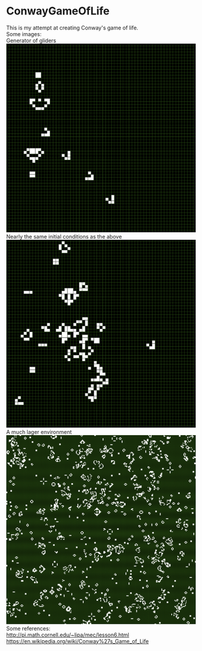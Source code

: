 # ConwayGameOfLife
This is my attempt at creating Conway's game of life. <br />
Some images: <br />
Generator of gliders
![alt text](https://github.com/janthonyhale/ConwayGameOfLife/blob/master/Images/2.png)
Nearly the same initial conditions as the above
![alt text](https://github.com/janthonyhale/ConwayGameOfLife/blob/master/Images/1.png)
A much lager environment <br />
![alt text](https://github.com/janthonyhale/ConwayGameOfLife/blob/master/Images/3.png)
Some references: <br />
http://pi.math.cornell.edu/~lipa/mec/lesson6.html <br />
https://en.wikipedia.org/wiki/Conway%27s_Game_of_Life